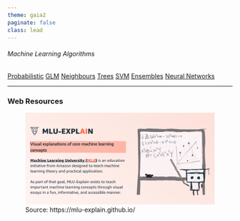 ```yaml
---
theme: gaia2
paginate: false
class: lead
---
```


###### Machine Learning Algorithms

<div class="dashboard-tiles">
  <a class="tile-link" href="prob.html" style="--tile-bg-img:url('/assets/2025-10-08-22-44-23.png');">Probabilistic</a>
  <a class="tile-link" href="index.html" style="--tile-bg-img:url('/assets/2025-10-08-22-41-32.png');">GLM</a>
  <a class="tile-link" href="index.html" style="--tile-bg-img:url('/assets/2025-10-08-22-36-27.png');">Neighbours</a>
  <a class="tile-link" href="index.html" style="--tile-bg-img:url('/assets/2025-10-08-22-32-36.png');">Trees</a>
  <a class="tile-link" href="index.html" style="--tile-bg-img:url('/assets/2025-10-08-22-38-46.png ');">SVM</a>
  <a class="tile-link" href="index.html" style="--tile-bg-img:url('/assets/2025-10-08-22-34-05.png');">Ensembles</a>
  <a class="tile-link" href="nn/index.html" style="--tile-bg-img:url('/assets/2025-10-04-11-51-47.png');">Neural Networks</a>
</div>

---

### Web Resources

<div class="figrow">
<figure data-marpit-fragment>
  <img src="/assets/2025-10-08-22-25-27.png">
  <figcaption>Source: https://mlu-explain.github.io/</figcaption>
</figure>
</div>


